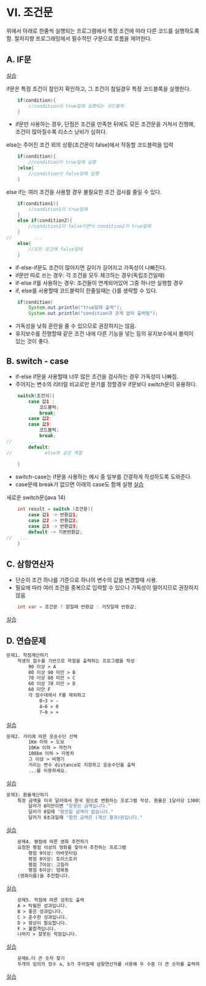 # VI. 조건문
위에서 아래로 한줄씩 실행되는 프로그램에서 특정 조건에 따라 다른 코드를 실행하도록함.
절차지향 프로그래밍에서 필수적인 구문으로 흐름을 제어한다.
## A. IF문
[실습](../../src/chapter03_condition/Condition1.java)

if문은 특정 조건이 참인지 확인하고, 그 조건이 참일경우 특정 코드블록을 실행한다. 
```java
    if(condition){
        //condition이 true일때 실행되는 코드블럭
    }
```
- if문만 사용하는 경우, 단점은 조건을 만족한 뒤에도 모든 조건문을 거쳐서 진행해, 조건이 많아질수록 리소스 낭비가 심하다.

else는 주어진 조건 외의 상황(조건문이 false)에서 작동할 코드블럭을 입력
```java
    if(condition){
        //condition이 true일때 실행
    }else{
        //condition이 false일때 실행
    }
```
else if는 여러 조건을 사용할 경우 불필요한 조건 검사를 줄일 수 있다. 
```java
    if(condition1){
        //condition1이 true일때
    }
    else if(condition2){
        //condition1이 false이면서 condition2가 true일때
    }
//        ...
    else{
        //모든 조건에 false일때
    }
```
- if-else-if문도 조건이 많아지면 길이가 길어지고 가독성이 나빠진다. 
- if문만 따로 쓰는 경우: 각 조건을 모두 체크하는 경우(독립조건일때)
- if-else if를 사용하는 경우: 조건들이 연계되어있어 그중 하나만 실행할 경우
- if, else를 사용할때 코드블럭이 한줄일때는 {}를 생략할 수 있다. 
```java
    if(condition) 
        System.out.println("true일때 출력");
        System.out.println("condition과 관계 없이 출력됨");
```
- 가독성을 낮춰 혼란을 줄 수 있으므로 권장하지는 않음.
- 유지보수를 진행할때 같은 조건 내에 다른 기능을 넣는 등의 유지보수에서 블럭이 있는 것이 좋다.
## B. switch - case
- if-else if문을 사용할때 너무 많은 조건을 검사하는 경우 가독성이 나빠짐. 
- 주어지는 변수의 리터럴 비교로만 분기를 정할경우 if문보다 switch문이 유용하다.
```java
    switch(조건식){
        case 값1 :
            코드블럭;
            break;
        case 값2: 
        case 값3: 
            코드블럭;
            break;
//      ...
        default:
//            else와 같은 역할
        
    }
```
- switch-case는 if문을 사용하는 예시 중 일부를 간결하게 작성하도록 도와준다.
- case문에 break가 없으면 아래의 case도 함께 실행
[실습](../../src/chapter03_condition/Condition2.java)

새로운 switch문(java 14)
```java
    int result = switch (조건문){
        case 값1 -> 반환값1;
        case 값2 -> 반환값2;
        case 값3 -> 반환값3;
        default -> 기본반환값; 
//   ...    
    }
```
## C. 삼항연산자
- 단순히 조건 하나를 기준으로 하나의 변수의 값을 변경할때 사용. 
- 필요에 따라 여러 조건을 중복으로 입력할 수 있으나 가독성이 떨어지므로 권장하지 않음
```java
    int var = 조건문 ? 참일때 반환값 : 거짓일때 반환값;
```
[실습](../../src/chapter03_condition/Condition3.java)
## D. 연습문제
```dockerfile
문제1. 학점계산하기
    학생의 점수를 기반으로 학점을 출력하는 프로그램을 작성
        90 이상 > A
        80 이상 90 미만 > B
        70 이상 80 미만 > C
        60 이상 70 미만 > D
        60 미만 F
        각 점수대에서 F를 제외하고 
            0~3 > -
            4~6 > 0
            7~9 > +
```
[실습](../../src/chapter03_condition/ex/Condition1Question.java)

```dockerfile
문제2. 거리에 따른 운송수단 선택
        1Km 이하 > 도보
        10Km 이하 > 자전거
        100km 이하 > 자동차
        그 이상 > 비행기
        거리는 변수 distance로 지정하고 운송수단을 출력
        ...를 이용하세요.
```
[실습](../../src/chapter03_condition/ex/Condition2Question.java)
```dockerfile
문제3: 환율계산하기
    특정 금액을 미국 달러에서 한국 원으로 변환하는 프로그램 작성. 환율은 1달러당 1300원이라고 가정.
        달러가 0미만이면 "잘못된 금액입니다."
        달러가 0일때 "환전할 금액이 없습니다."
        달러가 0초과일때 "환전 금액은 (계산 결과)원입니다."
```
[실습](../../src/chapter03_condition/ex/Condition3Question.java)
```dockerfile
    문제4. 평점에 따른 영화 추천하기
    요청한 평점 이상의 영화를 찾아서 추천하는 프로그램
        평점 9이상: 어바웃타임
        평점 8이상: 토이스토리
        평점 7이상: 고질라
        평점 6이상: 엄복동
    (영화이름)을 추천합니다.
```
[실습](../../src/chapter03_condition/ex/Condition4Question.java)
```dockerfile
    문제5. 학점에 따른 성취도 출력
    A > 탁월한 성과입니다.
    B > 좋은 성과입니다.
    C > 준수한 성과입니다.
    D > 향상이 필요합니다.
    F > 불합격입니다. 
    나머지 > 잘못된 학점입니다. 
```
[실습](../../src/chapter03_condition/ex/Condition5Question.java)
```dockerfile
    문제6.더 큰 숫자 찾기
    두개의 임의의 정수 a, b가 주어질때 삼항연산자를 사용해 두 수중 더 큰 숫자를 출력하는 코드를 작성하기
```
[실습](../../src/chapter03_condition/ex/Condition6Question.java)
